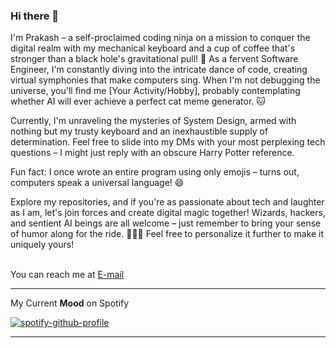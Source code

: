 ### Hi there 👋 

I'm Prakash – a self-proclaimed coding ninja on a mission to conquer the digital realm with my mechanical keyboard and a cup of coffee that's stronger than a black hole's gravitational pull! 🚀 As a fervent Software Engineer, I'm constantly diving into the intricate dance of code, creating virtual symphonies that make computers sing. When I'm not debugging the universe, you'll find me [Your Activity/Hobby], probably contemplating whether AI will ever achieve a perfect cat meme generator. 🐱

Currently, I'm unraveling the mysteries of System Design, armed with nothing but my trusty keyboard and an inexhaustible supply of determination. Feel free to slide into my DMs with your most perplexing tech questions – I might just reply with an obscure Harry Potter reference. 

Fun fact: I once wrote an entire program using only emojis – turns out, computers speak a universal language! 😄

Explore my repositories, and if you're as passionate about tech and laughter as I am, let's join forces and create digital magic together! Wizards, hackers, and sentient AI beings are all welcome – just remember to bring your sense of humor along for the ride. 🎩🔮🤖
Feel free to personalize it further to make it uniquely yours!

<br/>
You can reach me at <a href="mailto:prakashthakuri2000@gmail.com" target= "_blank">E-mail </a>

------------------------



My Current **Mood** on Spotify

[![spotify-github-profile](https://spotify-github-profile.vercel.app/api/view?uid=32iwdjtppqtmphgve0evb12vs&cover_image=true&theme=novatorem&bar_color=6cb14e&bar_color_cover=true)](https://spotify-github-profile.vercel.app/api/view?uid=32iwdjtppqtmphgve0evb12vs&redirect=true)

-----------

<!--
**prakashthakuri/prakashthakuri** is a ✨ _special_ ✨ repository because its `README.md` (this file) appears on your GitHub profile.

Here are some ideas to get you started:

- 🔭 I’m currently working on ...
- 🌱 I’m currently learning ...
- 👯 I’m looking to collaborate on ...
- 🤔 I’m looking for help with ...
- 💬 Ask me about ...
- 📫 How to reach me: ...
- 😄 Pronouns: ...
- ⚡ Fun fact: ...
-->



